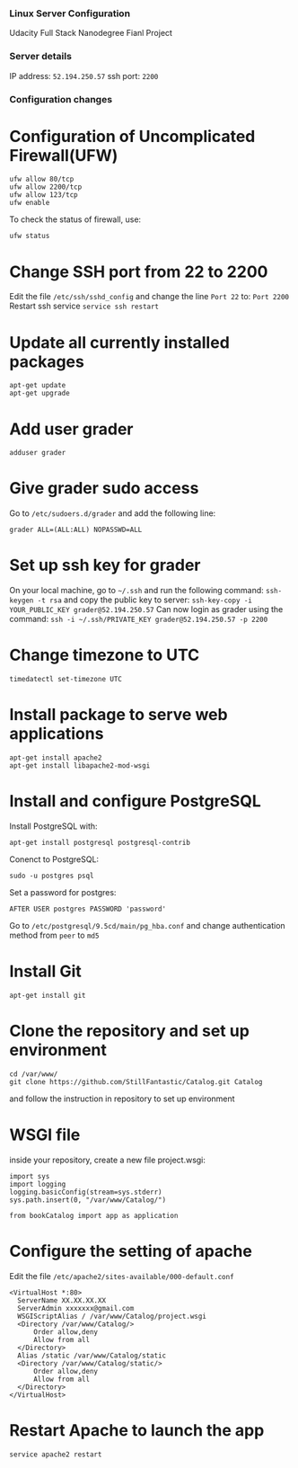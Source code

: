 ### Linux Server Configuration
Udacity Full Stack Nanodegree Fianl Project

### Server details
IP address: ```52.194.250.57```
ssh port: ```2200```

### Configuration changes
# Configuration of Uncomplicated Firewall(UFW)
```
ufw allow 80/tcp
ufw allow 2200/tcp
ufw allow 123/tcp
ufw enable
```
To check the status of firewall, use:
```
ufw status
```

# Change SSH port from 22 to 2200
Edit the file ```/etc/ssh/sshd_config``` and change the line ```Port 22``` to:
```Port 2200```
Restart ssh service
```service ssh restart```

# Update all currently installed packages
```
apt-get update
apt-get upgrade
```

# Add user grader
```
adduser grader
```

# Give grader sudo access
Go to ```/etc/sudoers.d/grader``` and add the following line:
```
grader ALL=(ALL:ALL) NOPASSWD=ALL
```

# Set up ssh key for grader
On your local machine, go to ```~/.ssh``` and run the following command:
```ssh-keygen -t rsa```
and copy the public key to server:
```ssh-key-copy -i YOUR_PUBLIC_KEY grader@52.194.250.57```
Can now login as grader using the command: ```ssh -i ~/.ssh/PRIVATE_KEY grader@52.194.250.57 -p 2200```

# Change timezone to UTC
```
timedatectl set-timezone UTC
```

# Install package to serve web applications
``` 
apt-get install apache2
apt-get install libapache2-mod-wsgi
```

# Install and configure PostgreSQL
Install PostgreSQL with:
```
apt-get install postgresql postgresql-contrib
```
Conenct to PostgreSQL:
```
sudo -u postgres psql
```
Set a password for postgres:
```
AFTER USER postgres PASSWORD 'password'
```
Go to ```/etc/postgresql/9.5cd/main/pg_hba.conf``` and change authentication method from ```peer``` to ```md5```

# Install Git
```
apt-get install git
```

# Clone the repository and set up environment
```
cd /var/www/
git clone https://github.com/StillFantastic/Catalog.git Catalog
```
and follow the instruction in repository to set up environment

# WSGI file
inside your repository, create a new file project.wsgi:
```
import sys
import logging
logging.basicConfig(stream=sys.stderr)
sys.path.insert(0, "/var/www/Catalog/")

from bookCatalog import app as application
```

# Configure the setting of apache
Edit the file ```/etc/apache2/sites-available/000-default.conf```
```
<VirtualHost *:80>
  ServerName XX.XX.XX.XX
  ServerAdmin xxxxxxx@gmail.com
  WSGIScriptAlias / /var/www/Catalog/project.wsgi
  <Directory /var/www/Catalog/>
      Order allow,deny
      Allow from all
  </Directory>
  Alias /static /var/www/Catalog/static
  <Directory /var/www/Catalog/static/>
      Order allow,deny
      Allow from all
  </Directory>
</VirtualHost>
```

# Restart Apache to launch the app
```
service apache2 restart
```
